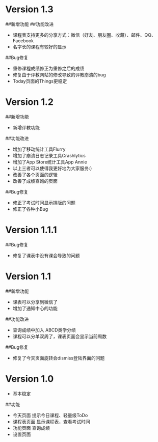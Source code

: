 # Version 1.3
##新增功能
##功能改进
- 课程表支持更多的分享方式：微信（好友、朋友圈、收藏）、邮件、QQ、Facebook
- 名字长的课程有较好的显示
    
##Bug修复
- 重修课程成绩修正为重修之后的成绩
- 修复由于评教网站的修改导致的评教崩溃的bug
- Today页面的Things更稳定

# Version 1.2
##新增功能
- 新增评教功能
    
##功能改进
- 增加了移动统计工具Flurry
- 增加了崩溃日志记录工具Crashlytics
- 增加了App Store统计工具App Annie
- 以上三者可以使得我更好地为大家服务:）
- 改善了各个页面的逻辑
- 改善了成绩查询的页面
    
##Bug修复
- 修正了考试时间显示排版的问题
- 修正了各种小Bug

# Version 1.1.1
##Bug修复
- 修复了课表中没有课会导致的问题

# Version 1.1
##新增功能
- 课表可以分享到微信了
- 增加了通知中心的功能
    
##功能改进
- 查询成绩中加入 ABCD类学分绩
- 课程可以分单双周了，课表页面会显示当前周数

##Bug修复
- 修复了今天页面旋转会dismiss登陆界面的问题

# Version 1.0
- 基本稳定

##功能
- 今天页面 提示今日课程、轻量级ToDo
- 课程表页面 显示课程表，查看考试时间
- 功能页面 查询成绩
- 设置页面
